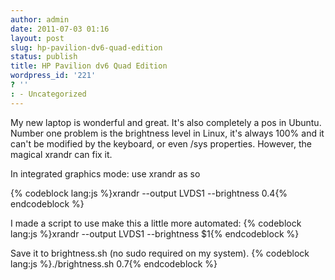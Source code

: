 ```yaml
---
author: admin
date: 2011-07-03 01:16
layout: post
slug: hp-pavilion-dv6-quad-edition
status: publish
title: HP Pavilion dv6 Quad Edition
wordpress_id: '221'
? ''
: - Uncategorized
---
```


My new laptop is wonderful and great.  It's also completely a pos in Ubuntu.  Number one problem is the brightness level in Linux, it's always 100% and it can't be modified by the keyboard, or even /sys properties.  However, the magical xrandr can fix it.

In integrated graphics mode: use xrandr as so

{% codeblock lang:js %}xrandr --output LVDS1 --brightness 0.4{% endcodeblock %}

I made a script to use make this a little more automated:
{% codeblock lang:js %}xrandr --output LVDS1 --brightness $1{% endcodeblock %}

Save it to brightness.sh (no sudo required on my system).
{% codeblock lang:js %}./brightness.sh 0.7{% endcodeblock %}
